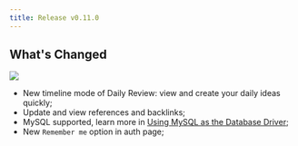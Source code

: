 ```yaml
---
title: Release v0.11.0
---
```


## What's Changed

![](https://github.com/usememos/memos/assets/24653555/880fa9d1-d6a3-46d7-8339-1d49eeded69c)

- New timeline mode of Daily Review: view and create your daily ideas quickly;
- Update and view references and backlinks;
- MySQL supported, learn more in [Using MySQL as the Database Driver](https://www.usememos.com/docs/mysql);
- New `Remember me` option in auth page;
